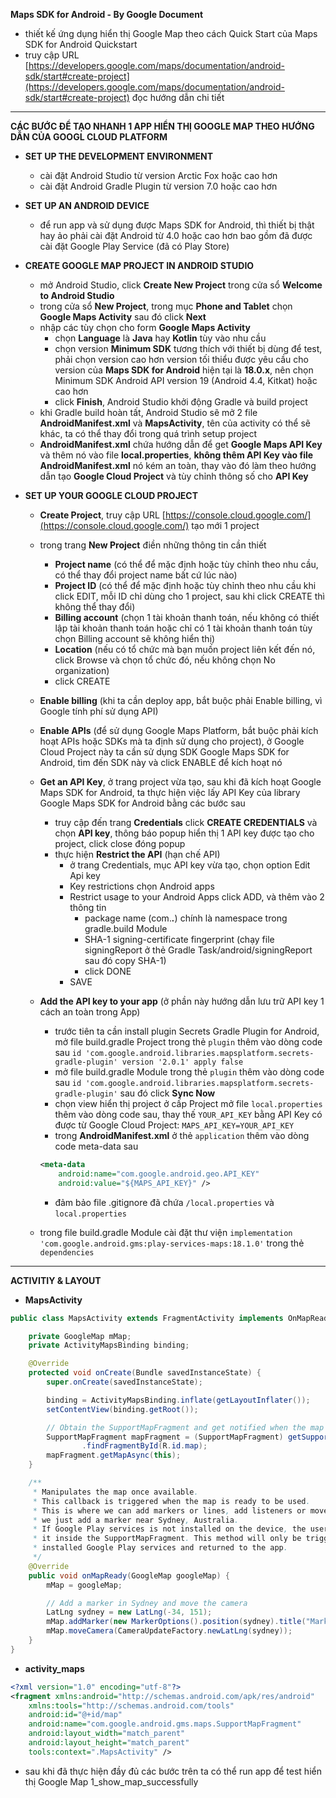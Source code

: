 __Maps SDK for Android - By Google Document__

- thiết kế ứng dụng hiển thị Google Map theo cách Quick Start của Maps SDK for Android Quickstart
- truy cập URL [https://developers.google.com/maps/documentation/android-sdk/start#create-project](https://developers.google.com/maps/documentation/android-sdk/start#create-project) đọc hướng dẫn chi tiết

___

__CÁC BƯỚC ĐỂ TẠO NHANH 1 APP HIỂN THỊ GOOGLE MAP THEO HƯỚNG DẪN CỦA GOOGL CLOUD PLATFORM__

- __SET UP THE DEVELOPMENT ENVIRONMENT__
	- cài đặt Android Studio từ version Arctic Fox hoặc cao hơn
	- cài đặt Android Gradle Plugin từ version 7.0 hoặc cao hơn

- __SET UP AN ANDROID DEVICE__
	- để run app và sử dụng được Maps SDK for Android, thì thiết bị thật hay ảo phải cài đặt Android từ 4.0 hoặc cao hơn bao gồm đã được cài đặt Google Play Service (đã có Play Store)

- __CREATE GOOGLE MAP PROJECT IN ANDROID STUDIO__
	- mở Android Studio, click __Create New Project__ trong cửa sổ __Welcome to Android Studio__
	- trong cửa sổ __New Project__, trong mục __Phone and Tablet__ chọn __Google Maps Activity__ sau đó click __Next__
	- nhập các tùy chọn cho form __Google Maps Activity__
		- chọn __Language__ là __Java__ hay __Kotlin__ tùy vào nhu cầu
		- chọn version __Minimum SDK__ tương thích với thiết bị dùng để test, phải chọn version cao hơn version tối thiểu được yêu cầu cho version của __Maps SDK for Android__ hiện tại là __18.0.x__, nên chọn Minimum SDK Android API version 19 (Android 4.4, Kitkat) hoặc cao hơn
		- click __Finish__, Android Studio khởi động Gradle và build project
	- khi Gradle build hoàn tất, Android Studio sẽ mở 2 file __AndroidManifest.xml__ và __MapsActivity__, tên của activity có thể sẽ khác, ta có thể thay đổi trong quá trình setup project
	- __AndroidManifest.xml__ chứa hướng dẫn để get __Google Maps API Key__ và thêm nó vào file __local.properties__, __không thêm API Key vào file AndroidManifest.xml__ nó kém an toàn, thay vào đó làm theo hướng dẫn tạo __Google Cloud Project__ và tùy chỉnh thông số cho __API Key__

- __SET UP YOUR GOOGLE CLOUD PROJECT__
	- __Create Project__, truy cập URL [https://console.cloud.google.com/](https://console.cloud.google.com/) tạo mới 1 project
	- trong trang __New Project__ điền những thông tin cần thiết
		- __Project name__ (có thể để mặc định hoặc tùy chỉnh theo nhu cầu, có thể thay đổi project name bất cứ lúc nào)
		- __Project ID__ (có thể để mặc định hoặc tùy chỉnh theo nhu cầu khi click EDIT, mỗi ID chỉ dùng cho 1 project, sau khi click CREATE thì không thể thay đổi)
		- __Billing account__ (chọn 1 tài khoản thanh toán, nếu không có thiết lập tài khoản thanh toán hoặc chỉ có 1 tài khoản thanh toán tùy chọn Billing account sẽ không hiển thị)
		- __Location__ (nếu có tổ chức mà bạn muốn project liên kết đến nó, click Browse và chọn tổ chức đó, nếu không chọn No organization)
		- click CREATE

	- __Enable billing__ (khi ta cần deploy app, bắt buộc phải Enable billing, vì Google tính phí sử dụng API)
	- __Enable APIs__ (để sử dụng Google Maps Platform, bắt buộc phải kích hoạt APIs hoặc SDKs mà ta định sử dụng cho project), ở Google Cloud Project này ta cần sử dụng SDK Google Maps SDK for Android, tìm đến SDK này và click ENABLE để kích hoạt nó
	- __Get an API Key__, ở trang project vừa tạo, sau khi đã kích hoạt Google Maps SDK for Android, ta thực hiện việc lấy API Key của library Google Maps SDK for Android bằng các bước sau
		- truy cập đến trang __Credentials__ click __CREATE CREDENTIALS__ và chọn __API key__, thông báo popup hiển thị 1 API key được tạo cho project, click close đóng popup
		- thực hiện __Restrict the API__ (hạn chế API) 
			- ở trang Credentials, mục API key vừa tạo, chọn option Edit Api key
			- Key restrictions chọn Android apps
			- Restrict usage to your Android Apps click ADD, và thêm vào 2 thông tin
				- package name (com.*****.*****) chính là namespace trong gradle.build Module
				- SHA-1 signing-certificate fingerprint (chạy file signingReport ở thẻ Gradle Task/android/signingReport sau đó copy SHA-1)
				- click DONE
			- SAVE
	- __Add the API key to your app__ (ở phần này hướng dẫn lưu trữ API key 1 cách an toàn trong App)
		- trước tiên ta cần install plugin Secrets Gradle Plugin for Android, mở file build.gradle Project trong thẻ ``plugin`` thêm vào dòng code sau ``id 'com.google.android.libraries.mapsplatform.secrets-gradle-plugin' version '2.0.1' apply false``
		- mở file build.gradle Module trong thẻ ``plugin`` thêm vào dòng code sau ``id 'com.google.android.libraries.mapsplatform.secrets-gradle-plugin'`` sau đó click __Sync Now__
		- chọn view hiển thị project ở cấp Project mở file ``local.properties`` thêm vào dòng code sau, thay thế ``YOUR_API_KEY`` bằng API Key có được từ Google Cloud Project: ``MAPS_API_KEY=YOUR_API_KEY``
		- trong __AndroidManifest.xml__ ở thẻ ``application`` thêm vào dòng code meta-data sau 
		```xml
		<meta-data
    		android:name="com.google.android.geo.API_KEY"
    		android:value="${MAPS_API_KEY}" />
    	```
    	- đảm bảo file .gitignore đã chứa ``/local.properties`` và ``local.properties``
    - trong file build.gradle Module cài đặt thư viện ``implementation 'com.google.android.gms:play-services-maps:18.1.0'`` trong thẻ ``dependencies``
___

__ACTIVITIY & LAYOUT__

- __MapsActivity__
```java
public class MapsActivity extends FragmentActivity implements OnMapReadyCallback {

    private GoogleMap mMap;
    private ActivityMapsBinding binding;

    @Override
    protected void onCreate(Bundle savedInstanceState) {
        super.onCreate(savedInstanceState);

        binding = ActivityMapsBinding.inflate(getLayoutInflater());
        setContentView(binding.getRoot());

        // Obtain the SupportMapFragment and get notified when the map is ready to be used.
        SupportMapFragment mapFragment = (SupportMapFragment) getSupportFragmentManager()
                .findFragmentById(R.id.map);
        mapFragment.getMapAsync(this);
    }

    /**
     * Manipulates the map once available.
     * This callback is triggered when the map is ready to be used.
     * This is where we can add markers or lines, add listeners or move the camera. In this case,
     * we just add a marker near Sydney, Australia.
     * If Google Play services is not installed on the device, the user will be prompted to install
     * it inside the SupportMapFragment. This method will only be triggered once the user has
     * installed Google Play services and returned to the app.
     */
    @Override
    public void onMapReady(GoogleMap googleMap) {
        mMap = googleMap;

        // Add a marker in Sydney and move the camera
        LatLng sydney = new LatLng(-34, 151);
        mMap.addMarker(new MarkerOptions().position(sydney).title("Marker in Sydney"));
        mMap.moveCamera(CameraUpdateFactory.newLatLng(sydney));
    }
}
```

- __activity_maps__
```xml
<?xml version="1.0" encoding="utf-8"?>
<fragment xmlns:android="http://schemas.android.com/apk/res/android"
    xmlns:tools="http://schemas.android.com/tools"
    android:id="@+id/map"
    android:name="com.google.android.gms.maps.SupportMapFragment"
    android:layout_width="match_parent"
    android:layout_height="match_parent"
    tools:context=".MapsActivity" />
```

- sau khi đã thực hiện đầy đủ các bước trên ta có thể run app để test hiển thị Google Map
1_show_map_successfully